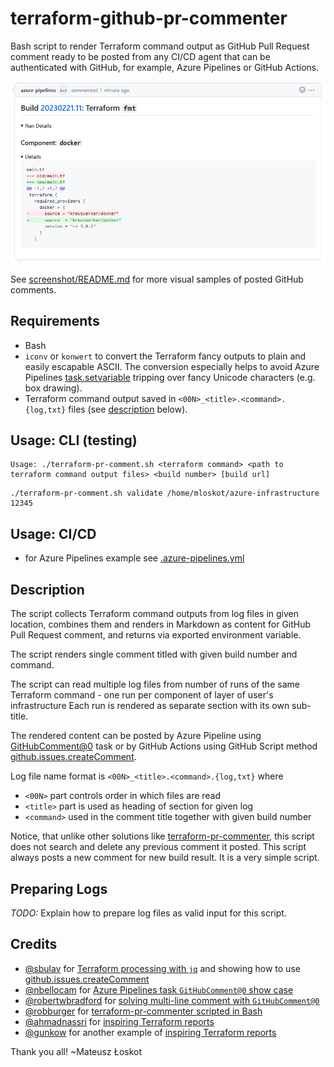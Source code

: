 # terraform-github-pr-commenter

Bash script to render Terraform command output as GitHub Pull Request comment
ready to be posted from any CI/CD agent that can be authenticated with GitHub,
for example, Azure Pipelines or GitHub Actions.

![fmt](screenshot/fmt.png)

See [screenshot/README.md](screenshot/README.md) for more visual samples of posted GitHub comments.

## Requirements

- Bash
- `iconv` or `konwert` to convert the Terraform fancy outputs to plain and easily escapable ASCII.
    The conversion especially helps to avoid Azure Pipelines [task.setvariable](https://learn.microsoft.com/en-us/azure/devops/pipelines/process/set-variables-scripts)
    tripping over fancy Unicode characters (e.g. box drawing).
- Terraform command output saved in `<00N>_<title>.<command>.{log,txt}` files (see [description](#description) below).

## Usage: CLI (testing)

```shell
Usage: ./terraform-pr-comment.sh <terraform command> <path to terraform command output files> <build number> [build url]
```

```shell
./terraform-pr-comment.sh validate /home/mloskot/azure-infrastructure 12345
```

## Usage: CI/CD

- for Azure Pipelines example see [.azure-pipelines.yml](.azure-pipelines.yml)

## Description

The script collects Terraform command outputs from log files in given location,
combines them and renders in Markdown as content for GitHub Pull Request comment,
and returns via exported environment variable.

The script renders single comment titled with given build number and command.

The script can read multiple log files from number of runs of the same Terraform
command - one run per component of layer of user's infrastructure
Each run is rendered as separate section with its own sub-title.

The rendered content can be posted by Azure Pipeline using
[GitHubComment@0](https://learn.microsoft.com/en-us/azure/devops/pipelines/tasks/reference/github-comment-v0)
task or by GitHub Actions using GitHub Script method
[github.issues.createComment](https://github.com/actions/github-script).

Log file name format is `<00N>_<title>.<command>.{log,txt}` where

- `<00N>` part controls order in which files are read
- `<title>` part is used as heading of section for given log
- `<command>` used in the comment title together with given build number

Notice, that unlike other solutions like
[terraform-pr-commenter](https://github.com/robburger/terraform-pr-commenter),
this script does not search and delete any previous comment it posted.
This script always posts a new comment for new build result.
It is a very simple script.

## Preparing Logs

*TODO:* Explain how to prepare log files as valid input for this script.

## Credits

- [@sbulav](https://github.com/sbulav) for [Terraform processing with `jq`](https://sbulav.github.io/terraform/terraform-vs-github-actions/)
   and showing how to use [github.issues.createComment](https://github.com/actions/github-script)
- [@nbellocam](https://github.com/nbellocam) for [Azure Pipelines task `GitHubComment@0` show case](https://medium.com/southworks/continuous-integration-for-smart-contracts-4a8b78d387c)
- [@robertwbradford](https://github.com/robertwbradford) for [solving multi-line comment with `GitHubComment@0`](https://stackoverflow.com/a/72277737/151641)
- [@robburger](https://github.com/robburger) for [terraform-pr-commenter scripted in Bash](https://github.com/robburger/terraform-pr-commenter/blob/10779c60059f0f099ef676a9dde158d646555473/entrypoint.sh)
- [@ahmadnassri](https://github.com/ahmadnassri) for [inspiring Terraform reports](https://github.com/ahmadnassri/action-terraform-report)
- [@gunkow](https://github.com/gunkow) for another example of [inspiring Terraform reports](https://github.com/gunkow/terraform-pr-commenter)

Thank you all! ~Mateusz Łoskot
